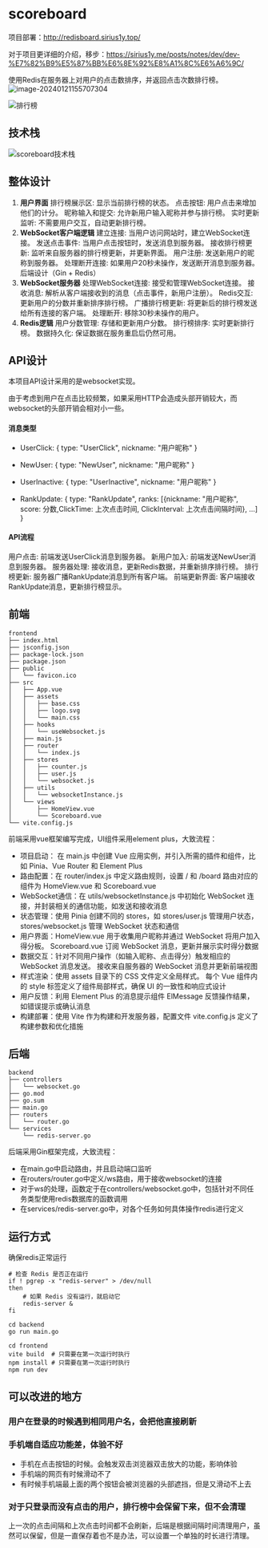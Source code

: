 # scoreboard

项目部署：http://redisboard.sirius1y.top/


对于项目更详细的介绍，移步：https://sirius1y.me/posts/notes/dev/dev-%E7%82%B9%E5%87%BB%E6%8E%92%E8%A1%8C%E6%A6%9C/



使用Redis在服务器上对用户的点击数排序，并返回点击次数排行榜。
![image-20240121155707304](https://s2.loli.net/2024/01/21/cntLqdiyb9I3aer.png)

![排行榜](https://s2.loli.net/2024/01/21/CUjLTrbN9KPZ4xo.png)


## 技术栈

![scoreboard技术栈](https://s2.loli.net/2024/01/21/cVJzxCyDFtOTjBL.png)

## 整体设计

1. **用户界面**
   排行榜展示区: 显示当前排行榜的状态。
   点击按钮: 用户点击来增加他们的计分。
   昵称输入和提交: 允许新用户输入昵称并参与排行榜。
   实时更新监听: 不需要用户交互，自动更新排行榜。
2. **WebSocket客户端逻辑**
   建立连接: 当用户访问网站时，建立WebSocket连接。
   发送点击事件: 当用户点击按钮时，发送消息到服务器。
   接收排行榜更新: 监听来自服务器的排行榜更新，并更新界面。
   用户注册: 发送新用户的昵称到服务器。
   处理断开连接: 如果用户20秒未操作，发送断开消息到服务器。
   后端设计（Gin + Redis）
3. **WebSocket服务器**
   处理WebSocket连接: 接受和管理WebSocket连接。
   接收消息: 解析从客户端接收到的消息（点击事件，新用户注册）。
   Redis交互: 更新用户的分数并重新排序排行榜。
   广播排行榜更新: 将更新后的排行榜发送给所有连接的客户端。
   处理断开: 移除30秒未操作的用户。
4. **Redis逻辑**
   用户分数管理: 存储和更新用户分数。
   排行榜排序: 实时更新排行榜。
   数据持久化: 保证数据在服务重启后仍然可用。



## API设计

本项目API设计采用的是websocket实现。

由于考虑到用户在点击比较频繁，如果采用HTTP会造成头部开销较大，而websocket的头部开销会相对小一些。

#### 消息类型

- UserClick: { type: "UserClick", nickname: "用户昵称" }

- NewUser: { type: "NewUser", nickname: "用户昵称" }

- UserInactive: { type: "UserInactive", nickname: "用户昵称" }

- RankUpdate: { type: "RankUpdate", ranks: [{nickname: "用户昵称", score: 分数,ClickTime: 上次点击时间, ClickInterval: 上次点击间隔时间}, ...] }

#### API流程

用户点击: 前端发送UserClick消息到服务器。
新用户加入: 前端发送NewUser消息到服务器。
服务器处理: 接收消息，更新Redis数据，并重新排序排行榜。
排行榜更新: 服务器广播RankUpdate消息到所有客户端。
前端更新界面: 客户端接收RankUpdate消息，更新排行榜显示。



## 前端

```angular2html
frontend
├── index.html
├── jsconfig.json
├── package-lock.json
├── package.json
├── public
│   └── favicon.ico
├── src
│   ├── App.vue
│   ├── assets
│   │   ├── base.css
│   │   ├── logo.svg
│   │   └── main.css
│   ├── hooks
│   │   └── useWebsocket.js
│   ├── main.js
│   ├── router
│   │   └── index.js
│   ├── stores
│   │   ├── counter.js
│   │   ├── user.js
│   │   └── websocket.js
│   ├── utils
│   │   └── websocketInstance.js
│   └── views
│       ├── HomeView.vue
│       └── Scoreboard.vue
└── vite.config.js

```
前端采用vue框架编写完成，UI组件采用element plus，大致流程：

- 项目启动： 在 main.js 中创建 Vue 应用实例，并引入所需的插件和组件，比如 Pinia、Vue Router 和 Element Plus
- 路由配置：在 router/index.js 中定义路由规则，设置 / 和 /board 路由对应的组件为 HomeView.vue 和 Scoreboard.vue
- WebSocket通信：在 utils/websocketInstance.js 中初始化 WebSocket 连接，并封装相关的通信功能，如发送和接收消息
- 状态管理：使用 Pinia 创建不同的 stores，如 stores/user.js 管理用户状态，stores/websocket.js 管理 WebSocket 状态和通信
- 用户界面：HomeView.vue 用于收集用户昵称并通过 WebSocket 将用户加入得分板。
  Scoreboard.vue 订阅 WebSocket 消息，更新并展示实时得分数据
- 数据交互：针对不同用户操作（如输入昵称、点击得分）触发相应的 WebSocket 消息发送。
  接收来自服务器的 WebSocket 消息并更新前端视图
- 样式渲染：使用 assets 目录下的 CSS 文件定义全局样式。
  每个 Vue 组件内的 style 标签定义了组件局部样式，确保 UI 的一致性和响应式设计
- 用户反馈：利用 Element Plus 的消息提示组件 ElMessage 反馈操作结果，如错误提示或确认消息
- 构建部署：使用 Vite 作为构建和开发服务器，配置文件 vite.config.js 定义了构建参数和优化措施


## 后端

```
backend
├── controllers
│   └── websocket.go
├── go.mod
├── go.sum
├── main.go
├── routers
│   └── router.go
└── services
    └── redis-server.go

```

后端采用Gin框架完成，大致流程：

- 在main.go中启动路由，并且启动端口监听
- 在routers/router.go中定义/ws路由，用于接收websocket的连接
- 对于ws的处理，函数定于在controllers/websocket.go中，包括针对不同任务类型使用redis数据库的函数调用
- 在services/redis-server.go中，对各个任务如何具体操作redis进行定义




## 运行方式

确保redis正常运行
``` shell
# 检查 Redis 是否正在运行
if ! pgrep -x "redis-server" > /dev/null
then
    # 如果 Redis 没有运行，就启动它
    redis-server &
fi
```

``` shell
cd backend
go run main.go
```

``` shell
cd frontend
vite build  # 只需要在第一次运行时执行
npm install # 只需要在第一次运行时执行
npm run dev
```



## 可以改进的地方

### 用户在登录的时候遇到相同用户名，会把他直接刷新



### 手机端自适应功能差，体验不好

- 手机在点击按钮的时候。会触发双击浏览器双击放大的功能，影响体验
- 手机端的网页有时候滑动不了
- 有时候手机端最上面的两个按钮会被浏览器的头部遮挡，但是又滑动不上去



### 对于只登录而没有点击的用户，排行榜中会保留下来，但不会清理

上一次的点击间隔和上次点击时间都不会刷新，后端是根据间隔时间清理用户，虽然可以保留，但是一直保存着也不是办法，可以设置一个单独的时长进行清理。
